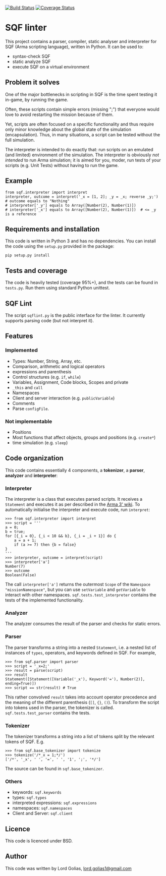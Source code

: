 [![Build Status](https://travis-ci.org/LordGolias/sqf.svg?branch=master)](https://travis-ci.org/LordGolias/sqf)
[![Coverage Status](https://coveralls.io/repos/github/LordGolias/sqf/badge.svg)](https://coveralls.io/github/LordGolias/sqf)

# SQF linter

This project contains a parser, compiler, static analyser and interpreter for 
SQF (Arma scripting language), written in Python.
It can be used to:

* syntax-check SQF
* static analyze SQF
* execute SQF on a virtual environment

## Problem it solves

One of the major bottlenecks in scripting in SQF is the time spent 
testing it in-game, by running the game.

Often, these scripts contain simple errors (missing ";") that everyone would 
love to avoid restarting the mission because of them.

Yet, scripts are often focused on a specific functionality and thus 
require only minor knowledge about the global state of the simulation (encapsulation). 
Thus, in many situations, a script can be tested without the full simulation.

The interpreter is intended to do exactly that: run scripts on an 
emulated (and limited) environment of the simulation.
The interpreter is obviously *not intended* to run Arma simulation; it is
aimed for you, moder, run tests of your scripts (e.g. Unit Tests) 
without having to run the game.

## Example

    from sqf.interpreter import interpret
    interpreter, outcome = interpret('_x = [1, 2]; _y = _x; reverse _y;')
    # outcome equals to "Nothing"
    # interpreter['_y'] equals to Array([Number(2), Number(1)])
    # interpreter['_x'] equals to Array([Number(2), Number(1)])  # <= _y is a reference

## Requirements and installation

This code is written in Python 3 and has no dependencies.
You can install the code using the `setup.py` provided in the package:

    pip setup.py install

## Tests and coverage

The code is heavily tested (coverage 95%+), and the tests
can be found in `tests.py`. Run them using standard Python unittest.

## SQF Lint

The script `sqflint.py` is the public interface for the linter. It currently
supports parsing code (but not interpret it).

## Features

### Implemented

* Types: Number, String, Array, etc.
* Comparison, arithmetic and logical operators
* expressions and parenthesis
* Control structures (e.g. `if`, `while`)
* Variables, Assignment, Code blocks, Scopes and private
* `_this` and `call`
* Namespaces
* Client and server interaction (e.g. `publicVariable`)
* Comments
* Parse `configFile`.

### Not implementable

* Positions
* Most functions that affect objects, groups and positions (e.g. `create*`)
* time simulation (e.g. `sleep`)

## Code organization

This code contains essentially 4 components, a **tokenizer**, 
a **parser**, **analyzer** and **interpreter**:

### Interpreter

The interpreter is a class that executes parsed scripts. It receives a 
`Statement` and executes it as per described in the [Arma 3' wiki](https://community.bistudio.com/wiki).
To automatically initialise the interpreter and execute code, run `interpret`: 
 
    >>> from sqf.interpreter import interpret
    >>> script = '''
    a = 0;
    b = true;
    for [{_i = 0}, {_i < 10 && b}, {_i = _i + 1}] do {
        a = a + 1;
        if (a >= 7) then {b = false}
    }
    '''
    >>> interpreter, outcome = interpret(script)
    >>> interpreter['a']
    Number(7)
    >>> outcome
    Boolean(False)

The call `interpreter['a']` returns the outermost `Scope`
of the `Namespace` `"missionNamespace"`, but you can use `setVariable`
and `getVariable` to interact with other namespaces.
`sqf.tests.test_interpreter` contains the tests of the implemented functionality.

### Analyzer

The analyzer consumes the result of the parser and checks for static errors.

### Parser

The parser transforms a string into a nested `Statement`, i.e. 
a nested list of instances of `types`, operators, and keywords defined in SQF.
For example,

    >>> from sqf.parser import parser
    >>> script = '_x=2;'
    >>> result = parse(script)
    >>> result
    Statement([Statement([Variable('_x'), Keyword('='), Number(2)], ending=True)])
    >>> script == str(result) # True

This rather convolved `result` takes into account operator precedence and
the meaning of the different parenthesis (`[]`, `{}`, `()`).
To transform the script into tokens used in the parser, the tokenizer is called.
`sqf.tests.test_parser` contains the tests.

### Tokenizer

The tokenizer transforms a string into a list of tokens split by the 
relevant tokens of SQF. E.g.

    >>> from sqf.base_tokenizer import tokenize
    >>> tokenize('/*_x = 1;*/')
    ['/*', '_x', ' ', '=', ' ', '1', ';', '*/']

The source can be found in `sqf.base_tokenizer`.

### Others

* keywords: `sqf.keywords`
* types: `sqf.types`
* interpreted expressions: `sqf.expressions`
* namespaces: `sqf.namespaces`
* Client and Server: `sqf.client`

## Licence

This code is licenced under BSD.

## Author

This code was written by Lord Golias, lord.golias1@gmail.com
